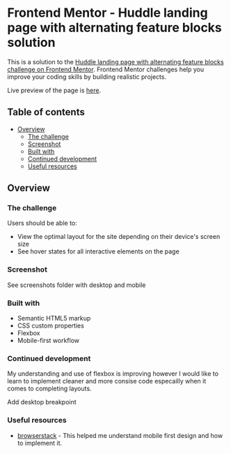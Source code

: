 # Frontend Mentor - Huddle landing page with alternating feature blocks solution

This is a solution to the [Huddle landing page with alternating feature blocks challenge on Frontend Mentor](https://www.frontendmentor.io/challenges/huddle-landing-page-with-alternating-feature-blocks-5ca5f5981e82137ec91a5100). Frontend Mentor challenges help you improve your coding skills by building realistic projects. 

Live preview of the page is [here](https://madscodess.github.io/huddle-landing-page-with-alternating-feature-blocks-master/).

## Table of contents

- [Overview](#overview)
  - [The challenge](#the-challenge)
  - [Screenshot](#screenshot)
  - [Built with](#built-with)
  - [Continued development](#continued-development)
  - [Useful resources](#useful-resources)


## Overview

### The challenge

Users should be able to:

- View the optimal layout for the site depending on their device's screen size
- See hover states for all interactive elements on the page

### Screenshot

See screenshots folder with desktop and mobile 

### Built with

- Semantic HTML5 markup
- CSS custom properties
- Flexbox
- Mobile-first workflow


### Continued development

My understanding and use of flexbox is improving however I would like to learn to implement cleaner and more consise code especailly when it comes to completing layouts.

Add desktop breakpoint


### Useful resources

- [browserstack](https://www.browserstack.com/guide/how-to-implement-mobile-first-design) - This helped me understand mobile first design and how to implement it.

